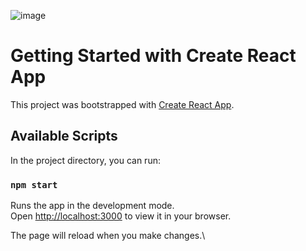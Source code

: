 ![image](https://user-images.githubusercontent.com/89441597/221922956-c7f5545d-f2bd-4e08-b8e1-4c6976fe8a1c.png)

# Getting Started with Create React App

This project was bootstrapped with [Create React App](https://github.com/facebook/create-react-app).

## Available Scripts

In the project directory, you can run:

### `npm start`

Runs the app in the development mode.\
Open [http://localhost:3000](http://localhost:3000) to view it in your browser.

The page will reload when you make changes.\
